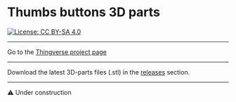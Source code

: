 # Thumbs buttons 3D parts

[![License: CC BY-SA 4.0](https://img.shields.io/badge/License-CC%20BY--SA%204.0-lightgrey.svg)](https://creativecommons.org/licenses/by-sa/4.0/)

<hr>
Go to the <a href="https://www.thingiverse.com/thing:6236157">Thingverse project page</a>
<hr>
Download the latest 3D-parts files (.stl) in the <a href="https://github.com/Openpipes-org/Thumbs_buttons_3D_parts/releases/latest">releases</a> section.
<hr>
⚠️ Under construction
